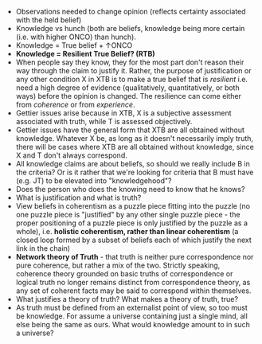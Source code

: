 - Observations needed to change opinion (reflects certainty associated with the held belief)
- Knowledge vs hunch (both are beliefs, knowledge being more certain (i.e. with higher ONCO) than hunch).
- Knowledge = True belief + ↑ONCO
- **Knowledge = Resilient True Belief? (RTB)**
- When people say they know, they for the most part don't reason their way through the claim to justify it. Rather, the purpose of justification or any other condition X in XTB is to make a true belief that is *resilient* i.e. need a high degree of evidence (qualitatively, quantitatively, or both ways) before the opinion is changed. The resilience can come either from *coherence* or from *experience*.
- Gettier issues arise because in XTB, X is a subjective assessment associated with truth, while T is assessed objectively.
- Gettier issues have the general form that XTB are all obtained without knowledge. Whatever X be, as long as it doesn't necessarily imply truth, there will be cases where XTB are all obtained without knowledge, since X and T don't always correspond.
- All knowledge claims are about beliefs, so should we really include B in the criteria? Or is it rather that we're looking for criteria that B must have (e.g. JT) to be elevated into "knowledgehood"?
- Does the person who does the knowing need to know that he knows?
- What is justification and what is truth?
- View beliefs in coherentism as a puzzle piece fitting into the puzzle (no one puzzle piece is "justified" by any other single puzzle piece - the proper positioning of a puzzle piece is only justified by the puzzle as a whole), i.e. **holistic coherentism, rather than linear coherentism** (a closed loop formed by a subset of beliefs each of which justify the next link in the chain)
- **Network theory of Truth** - that truth is neither pure correspondence nor pure coherence, but rather a mix of the two. Strictly speaking, coherence theory grounded on basic truths of correspondence or logical truth no longer remains distinct from correspondence theory, as any set of coherent facts may be said to correspond within themselves.
- What justifies a theory of truth? What makes a theory of truth, true?
- As truth must be defined from an externalist point of view, so too must be knowledge. For assume a universe containing just a single mind, all else being the same as ours. What would knowledge amount to in such a universe?
